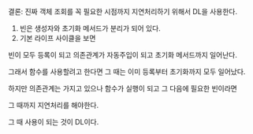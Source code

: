결론: 진짜 객체 조회를 꼭 필요한 시점까지 지연처리하기 위해서 DL을 사용한다.

1. 빈은 생성자와 초기화 메서드가 분리가 되어 있다.
2. 기본 라이프 사이클을 보면

빈이 모두 등록이 되고 의존관계가 자동주입이 되고 초기화 메서드까지 일어난다.

그래서 함수를 사용할려고 한다면 그 때는 이미 등록부터 초기화까지 모두 일어났다.

하지만 의존관계는 가지고 있으나 함수가 실행이 되고 그 다음에 필요한 빈이라면

그 때까지 지연처리를 해야한다.

그 때 사용이 되는 것이 DL이다.

